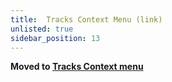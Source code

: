 ```yaml
---
title:  Tracks Context Menu (link)
unlisted: true
sidebar_position: 13
---
```

**Moved to [Tracks Context menu](./tracks/track-context-menu.md)**
